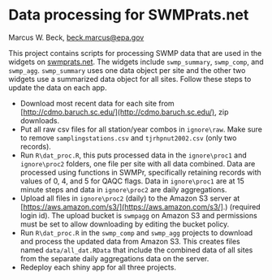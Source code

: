 # Data processing for SWMPrats.net
Marcus W. Beck, beck.marcus@epa.gov  

This project contains scripts for processing SWMP data that are used in the widgets on [swmprats.net](http://swmprats.net/). The widgets include `swmp_summary`, `swmp_comp`, and `swmp_agg`.  `swmp_summary` uses one data object per site and the other two widgets use a summarized data object for all sites.  Follow these steps to update the data on each app. 

* Download most recent data for each site from [http://cdmo.baruch.sc.edu/](http://cdmo.baruch.sc.edu/), zip downloads.
* Put all raw csv files for all station/year combos in `ignore\raw`. Make sure to remove `samplingstations.csv` and `tjrhpnut2002.csv` (only two records). 
* Run `R\dat_proc.R`, this puts processed data in the `ignore\proc1` and `ignore\proc2` folders, one file per site with all data combined.  Data are processed using functions in SWMPr, specifically retaining records with values of 0, 4, and 5 for QAQC flags.  Data in `ignore\proc1` are at 15 minute steps and data in `ignore\proc2` are daily aggregations.
* Upload all files in `ignore\proc2` (daily) to the Amazon S3 server at [https://aws.amazon.com/s3/](https://aws.amazon.com/s3/].) (required login id).  The upload bucket is `swmpagg` on Amazon S3 and permissions must be set to allow downloading by editing the bucket policy.
* Run `R\dat_proc.R` in the `swmp_comp` and `swmp_agg` projects to download and process the updated data from Amazon S3.  This creates files named `data/all_dat.RData` that include the combined data of all sites from the separate daily aggregations data on the server.
* Redeploy each shiny app for all three projects.

